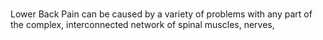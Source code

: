 # 

Lower Back Pain can be caused by a variety of problems with any part of the complex, interconnected network of spinal muscles, nerves, 
